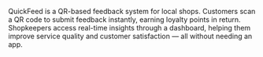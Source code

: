 QuickFeed is a QR-based feedback system for local shops. Customers scan a QR code to submit feedback instantly, earning loyalty points in return. Shopkeepers access real-time insights through a dashboard, helping them improve service quality and customer satisfaction — all without needing an app.
